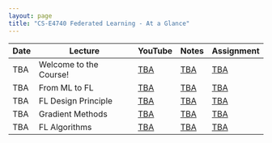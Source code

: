 ```yaml
---
layout: page
title: "CS-E4740 Federated Learning - At a Glance"
---
```


<table class="custom-table">
  <thead>
    <tr>
      <th>Date</th>
      <th>Lecture</th>
      <th>YouTube</th>
      <th>Notes</th>
      <th>Assignment</th>
    </tr>
  </thead>
  <tbody>
    <tr>
      <td>TBA</td>
      <td>Welcome to the Course!</td>
      <td><a href="https://www.youtube.com/@alexjung111">TBA</a></td>
      <td><a href="https://github.com/alexjungaalto/FederatedLearning/blob/main/material/FL_LectureNotes.pdf">TBA</a></td>
      <td><a href="">TBA</a></td>
    </tr>
    <tr>
      <td>TBA</td>
      <td>From ML to FL</td>
      <td><a href="https://www.youtube.com/@alexjung111">TBA</a></td>
      <td><a href="https://github.com/alexjungaalto/FederatedLearning/blob/main/material/FL_LectureNotes.pdf">TBA</a></td>
      <td><a href="">TBA</a></td>
    </tr>
      <tr>
      <td>TBA</td>
      <td>FL Design Principle</td>
      <td><a href="https://www.youtube.com/@alexjung111">TBA</a></td>
      <td><a href="https://github.com/alexjungaalto/FederatedLearning/blob/main/material/FL_LectureNotes.pdf">TBA</a></td>
      <td><a href="">TBA</a></td>
    </tr>
       </tr>
      <tr>
      <td>TBA</td>
      <td>Gradient Methods</td>
      <td><a href="https://www.youtube.com/@alexjung111">TBA</a></td>
      <td><a href="https://github.com/alexjungaalto/FederatedLearning/blob/main/material/FL_LectureNotes.pdf">TBA</a></td>
      <td><a href="">TBA</a></td>
    </tr>
       <tr>
      <td>TBA</td>
      <td>FL Algorithms</td>
      <td><a href="https://www.youtube.com/@alexjung111">TBA</a></td>
      <td><a href="https://github.com/alexjungaalto/FederatedLearning/blob/main/material/FL_LectureNotes.pdf">TBA</a></td>
      <td><a href="">TBA</a></td>
    </tr>

  </tbody>
</table>